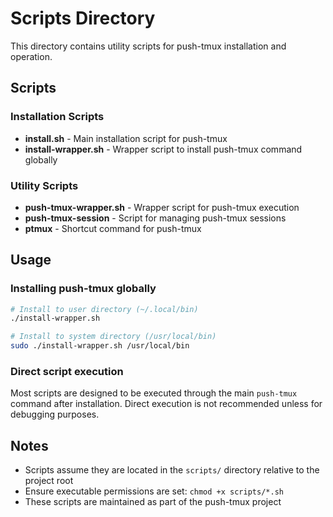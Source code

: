 # Scripts Directory

This directory contains utility scripts for push-tmux installation and operation.

## Scripts

### Installation Scripts

- **install.sh** - Main installation script for push-tmux
- **install-wrapper.sh** - Wrapper script to install push-tmux command globally

### Utility Scripts

- **push-tmux-wrapper.sh** - Wrapper script for push-tmux execution
- **push-tmux-session** - Script for managing push-tmux sessions
- **ptmux** - Shortcut command for push-tmux

## Usage

### Installing push-tmux globally

```bash
# Install to user directory (~/.local/bin)
./install-wrapper.sh

# Install to system directory (/usr/local/bin)
sudo ./install-wrapper.sh /usr/local/bin
```

### Direct script execution

Most scripts are designed to be executed through the main `push-tmux` command after installation. Direct execution is not recommended unless for debugging purposes.

## Notes

- Scripts assume they are located in the `scripts/` directory relative to the project root
- Ensure executable permissions are set: `chmod +x scripts/*.sh`
- These scripts are maintained as part of the push-tmux project